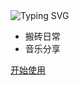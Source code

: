 <!-- _coverpage.md -->

<!-- # 包哲铭的笔记  -->

<!-- <img src="https://cdn.jsdelivr.net/gh/sun0225SUN/sun0225SUN/assets/images/icon.png" /></div> -->
<!-- <a href="https://blog.sunguoqi.com/"> -->
<img src="https://readme-typing-svg.demolab.com?font=Fira+Code&pause=1000&width=460&lines=console.log(%22Hello%2C%20World%22)&color=000000&center=true&size=27" alt="Typing SVG" />
<!-- </a> -->



- 搬砖日常
- 音乐分享


[开始使用](/README.md)
